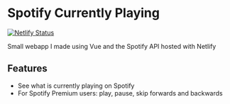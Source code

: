 # Spotify Currently Playing
[![Netlify Status](https://api.netlify.com/api/v1/badges/08c7d448-58fd-4d2c-a3e0-c4cfe7748d0e/deploy-status)](https://app.netlify.com/sites/spotifycurrentlyplaying/deploys)

Small webapp I made using Vue and the Spotify API hosted with Netlify

## Features
- See what is currently playing on Spotify
- For Spotify Premium users: play, pause, skip forwards and backwards